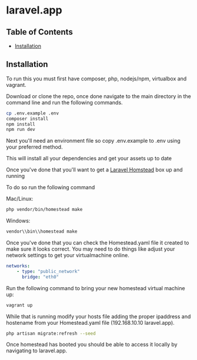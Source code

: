 # laravel.app

## Table of Contents
* [Installation](#installation)

## Installation
To run this you must first have composer, php, nodejs/npm, virtualbox and vagrant.

Download or clone the repo, once done navigate to the main directory in the command line and run the following commands.
```bash
cp .env.example .env
composer install
npm install
npm run dev
```

Next you'll need an environment file so copy .env.example to .env using your preferred method.

This will install all your dependencies and get your assets up to date

Once you've done that you'll want to get a [Laravel Homstead](https://laravel.com/docs/5.4/homestead#per-project-installation) box up and running

To do so run the following command

Mac/Linux:
```bash
php vendor/bin/homestead make
```

Windows:
```bash
vendor\\bin\\homestead make
```

Once you've done that you can check the Homestead.yaml file it created to make sure it looks correct.
You may need to do things like adjust your network settings to get your virtualmachine online.
```yaml
networks:
    - type: "public_network"
      bridge: "eth0"
```
Run the following command to bring your new homestead virtual machine up:
```bash
vagrant up
```

While that is running modify your hosts file adding the proper ipaddress and hostename from your 
Homestead.yaml file (192.168.10.10 laravel.app).

```bash
php artisan migrate:refresh --seed
```

Once homestead has booted you should be able to access it locally by navigating to laravel.app.